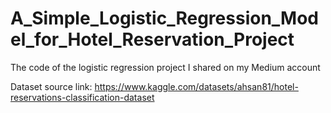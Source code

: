 # A_Simple_Logistic_Regression_Model_for_Hotel_Reservation_Project
The code of the logistic regression project I shared on my Medium account

Dataset source link: https://www.kaggle.com/datasets/ahsan81/hotel-reservations-classification-dataset
